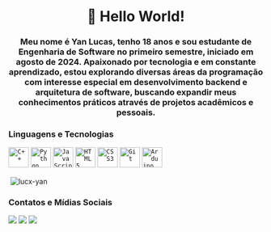 <h1 align="center">👋 Hello World!</h1>
<h3 align="center">Meu nome é Yan Lucas, tenho 18 anos e sou estudante de Engenharia de Software no primeiro semestre, iniciado em agosto de 2024. Apaixonado por tecnologia e em constante aprendizado, estou explorando diversas áreas da programação com interesse especial em desenvolvimento backend e arquitetura de software, buscando expandir meus conhecimentos práticos através de projetos acadêmicos e pessoais.</h3>

<h3 align="left">Linguagens e Tecnologias</h3>

<code><img width="40px" src="https://cdn.jsdelivr.net/gh/devicons/devicon/icons/cplusplus/cplusplus-original.svg" title="C++"/></code>
<code><img width="40px" src="https://cdn.jsdelivr.net/gh/devicons/devicon/icons/python/python-original.svg" title="Python"/></code>
<code><img width="40px" src="https://cdn.jsdelivr.net/gh/devicons/devicon/icons/javascript/javascript-original.svg" title="JavaScript"/></code>
<code><img width="40px" src="https://cdn.jsdelivr.net/gh/devicons/devicon/icons/html5/html5-original.svg" title="HTML5"/></code>
<code><img width="40px" src="https://cdn.jsdelivr.net/gh/devicons/devicon/icons/css3/css3-original.svg" title="CSS3"/></code>
<code><img width="40px" src="https://cdn.jsdelivr.net/gh/devicons/devicon/icons/git/git-original.svg" title="Git"/></code>
<code><img width="40px" src="https://cdn.jsdelivr.net/gh/devicons/devicon/icons/arduino/arduino-original.svg" title="Arduino"/></code>

<p>&nbsp;<img align="center" src="https://github-readme-stats.vercel.app/api?username=lucx-yan&show_icons=true&theme=dark&title_color=0b2e5b&text_color=0f5cbb&bg_color=212830&locale=pt-br" alt="lucx-yan" 
<img align="left" src="https://github-readme-stats.vercel.app/api/top-langs?username=lucx-yan&show_icons=true&theme=dark&title_color=0b2e5b&text_color=0f5cbb&bg_color=212830&locale=pt-br&layout=compact" alt="lucx-yan" /></p>

<h3>Contatos e Mídias Sociais</h3>

<a href="mailto:yanlucasx10@gmail.com" target="_blank"><img loading="lazy" src="https://img.shields.io/badge/Gmail-D14836?style=for-the-badge&logo=gmail&logoColor=white"></a>
<a href="https://instagram.com/lucx.yan" target="_blank"><img src="https://img.shields.io/badge/-Instagram-%23E4405F?style=for-the-badge&logo=instagram&logoColor=white"></a>
<a href="https://www.linkedin.com/in/lucx-yan" target="_blank"><img src="https://img.shields.io/badge/-LinkedIn-%230077B5?style=for-the-badge&logo=linkedin&logoColor=white"></a>
